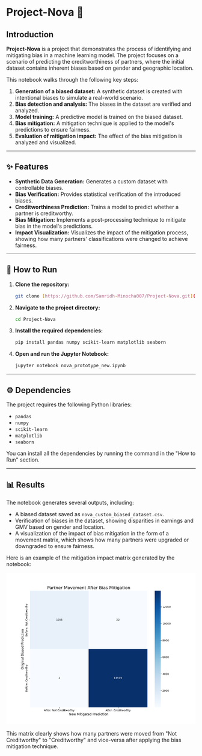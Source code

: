 # Project-Nova 🤖

## Introduction

**Project-Nova** is a project that demonstrates the process of identifying and mitigating bias in a machine learning model. The project focuses on a scenario of predicting the creditworthiness of partners, where the initial dataset contains inherent biases based on gender and geographic location.

This notebook walks through the following key steps:
1.  **Generation of a biased dataset:** A synthetic dataset is created with intentional biases to simulate a real-world scenario.
2.  **Bias detection and analysis:** The biases in the dataset are verified and analyzed.
3.  **Model training:** A predictive model is trained on the biased dataset.
4.  **Bias mitigation:** A mitigation technique is applied to the model's predictions to ensure fairness.
5.  **Evaluation of mitigation impact:** The effect of the bias mitigation is analyzed and visualized.

---

## ✨ Features

-   **Synthetic Data Generation:** Generates a custom dataset with controllable biases.
-   **Bias Verification:** Provides statistical verification of the introduced biases.
-   **Creditworthiness Prediction:** Trains a model to predict whether a partner is creditworthy.
-   **Bias Mitigation:** Implements a post-processing technique to mitigate bias in the model's predictions.
-   **Impact Visualization:** Visualizes the impact of the mitigation process, showing how many partners' classifications were changed to achieve fairness.

---

## 🚀 How to Run

1.  **Clone the repository:**
    ```bash
    git clone [https://github.com/Samridh-Minocha007/Project-Nova.git](https://github.com/Samridh-Minocha007/Project-Nova.git)
    ```
2.  **Navigate to the project directory:**
    ```bash
    cd Project-Nova
    ```
3.  **Install the required dependencies:**
    ```bash
    pip install pandas numpy scikit-learn matplotlib seaborn
    ```
4.  **Open and run the Jupyter Notebook:**
    ```bash
    jupyter notebook nova_prototype_new.ipynb
    ```

---

## ⚙️ Dependencies

The project requires the following Python libraries:

-   `pandas`
-   `numpy`
-   `scikit-learn`
-   `matplotlib`
-   `seaborn`

You can install all the dependencies by running the command in the "How to Run" section.

---

## 📊 Results

The notebook generates several outputs, including:

-   A biased dataset saved as `nova_custom_biased_dataset.csv`.
-   Verification of biases in the dataset, showing disparities in earnings and GMV based on gender and location.
-   A visualization of the impact of bias mitigation in the form of a movement matrix, which shows how many partners were upgraded or downgraded to ensure fairness.

Here is an example of the mitigation impact matrix generated by the notebook:

![Mitigation Impact Matrix](mitigation_impact_matrix.png)

This matrix clearly shows how many partners were moved from "Not Creditworthy" to "Creditworthy" and vice-versa after applying the bias mitigation technique.
